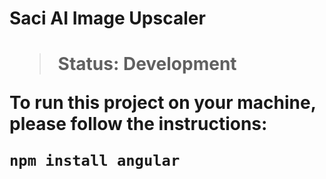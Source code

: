 <h1>Saci AI Image Upscaler<h1>
 
> Status: Development
  
To run this project on your machine, please follow the instructions:
  ```
  npm install angular
  ```
